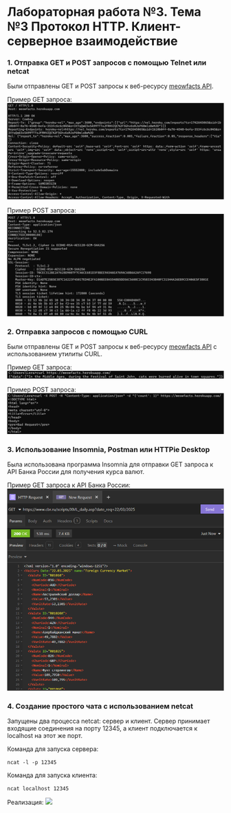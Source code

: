 # Лабораторная работа №3. Тема №3 Протокол HTTP. Клиент-серверное взаимодействие

### 1. Отправка GET и POST запросов с помощью Telnet или netcat

Были отправлены GET и POST запросы к веб-ресурсу [meowfacts API](https://meowfacts.herokuapp.com/).

Пример GET запроса:
![get](https://github.com/BlohinaValeria/Computer-workshop-IVT/blob/main/LR%203/GET_number%201.png)

Пример POST запроса:
![post](https://github.com/BlohinaValeria/Computer-workshop-IVT/blob/main/LR%203/POST_number%201.png)

### 2. Отправка запросов с помощью CURL

Были отправлены GET и POST запросы к веб-ресурсу [meowfacts API](https://meowfacts.herokuapp.com/) с использованием утилиты CURL.

Пример GET запроса:
![get](https://github.com/BlohinaValeria/Computer-workshop-IVT/blob/main/LR%203/GET_number%202.png)

Пример POST запроса:
![post](https://github.com/BlohinaValeria/Computer-workshop-IVT/blob/main/LR%203/POST_number%202.png)

### 3. Использование Insomnia, Postman или HTTPie Desktop
Была использована программа Insomnia для отправки GET запроса к API Банка России для получения курса валют.

Пример GET запроса к API Банка России:
![](https://github.com/BlohinaValeria/Computer-workshop-IVT/blob/main/LR%203/INSOMNIA.png)

### 4. Создание простого чата с использованием netcat
Запущены два процесса netcat: сервер и клиент. Сервер принимает входящие соединения на порту 12345, а клиент подключается к localhost на этот же порт.

Команда для запуска сервера:
```
ncat -l -p 12345
```

Команда для запуска клиента:
```
ncat localhost 12345
````

Реализация: 
![](https://github.com/BlohinaValeria/Computer-workshop-IVT/blob/main/LR%203/netcat.png)
